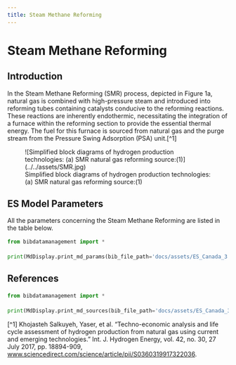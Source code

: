 ```yaml
---
title: Steam Methane Reforming
---
```


# Steam Methane Reforming

## Introduction

In the Steam Methane Reforming (SMR) process,
depicted in Figure 1a, natural gas is combined with high-pressure steam
and introduced into reforming tubes containing catalysts conducive to
the reforming reactions. These reactions are inherently endothermic,
necessitating the integration of a furnace within the reforming section
to provide the essential thermal energy. The fuel for this furnace is
sourced from natural gas and the purge stream from the Pressure Swing
Adsorption (PSA) unit.[^1]

<figure markdown="span">
  ![Simplified block diagrams of hydrogen production technologies: (a) SMR natural gas reforming source:(1)](../../assets/SMR.jpg)
  <figcaption>Simplified block diagrams of hydrogen production technologies: (a) SMR natural gas reforming source:(1)</figcaption>
</figure>

## ES Model Parameters

All the parameters concerning the Steam Methane Reforming are listed in
the table below.

```python exec="on"
from bibdatamanagement import *

print(MdDisplay.print_md_params(bib_file_path='docs/assets/ES_Canada_3.bib',filter_entry='SMR'))
```

## References

```python exec="on"
from bibdatamanagement import *

print(MdDisplay.print_md_sources(bib_file_path='docs/assets/ES_Canada_3.bib',filter_entry='SMR'))
```

[^1] Khojasteh Salkuyeh, Yaser, et al. “Techno-economic analysis and
life cycle assessment of hydrogen production from natural gas using
current and emerging technologies.” Int. J. Hydrogen Energy, vol. 42,
no. 30, 27 July 2017, pp. 18894-909,
www.sciencedirect.com/science/article/pii/S0360319917322036.
